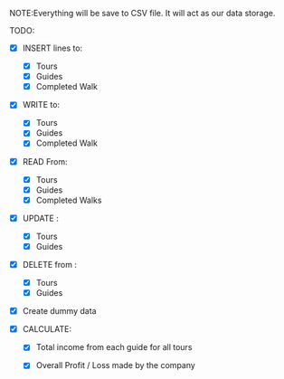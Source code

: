 NOTE:Everything will be save to CSV file. It will act as our data storage.

TODO: 
 - [x] INSERT lines to:
    - [x] Tours
	- [x] Guides
	- [x] Completed Walk

 - [x] WRITE to:
	- [x] Tours
	- [x] Guides
	- [x] Completed Walk

- [x] READ From:
	- [x] Tours
	- [x] Guides
	- [x] Completed Walks

- [x] UPDATE :
	- [x] Tours
	- [x] Guides

- [x] DELETE from :
	- [x] Tours
	- [x] Guides

- [x] Create dummy data

- [x] CALCULATE:
	- [x] Total income from each guide for all tours
	- [x] Overall Profit / Loss made by the company

